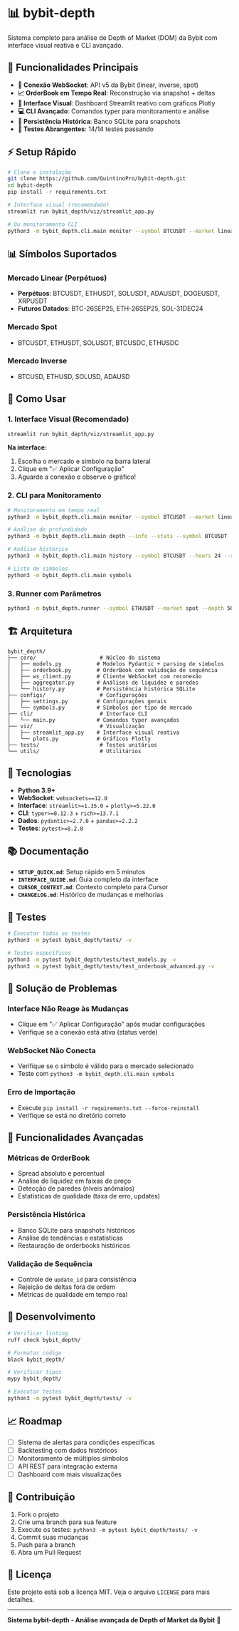 # 📊 bybit-depth

Sistema completo para análise de Depth of Market (DOM) da Bybit com interface visual reativa e CLI avançado.

## 🚀 **Funcionalidades Principais**

- **🔌 Conexão WebSocket**: API v5 da Bybit (linear, inverse, spot)
- **📈 OrderBook em Tempo Real**: Reconstrução via snapshot + deltas
- **🎨 Interface Visual**: Dashboard Streamlit reativo com gráficos Plotly
- **💻 CLI Avançado**: Comandos typer para monitoramento e análise
- **💾 Persistência Histórica**: Banco SQLite para snapshots
- **🧪 Testes Abrangentes**: 14/14 testes passando

## ⚡ **Setup Rápido**

```bash
# Clone e instalação
git clone https://github.com/QuintinoPro/bybit-depth.git
cd bybit-depth
pip install -r requirements.txt

# Interface visual (recomendado)
streamlit run bybit_depth/viz/streamlit_app.py

# Ou monitoramento CLI
python3 -m bybit_depth.cli.main monitor --symbol BTCUSDT --market linear
```

## 📊 **Símbolos Suportados**

### **Mercado Linear (Perpétuos)**
- **Perpétuos**: BTCUSDT, ETHUSDT, SOLUSDT, ADAUSDT, DOGEUSDT, XRPUSDT
- **Futuros Datados**: BTC-26SEP25, ETH-26SEP25, SOL-31DEC24

### **Mercado Spot**
- BTCUSDT, ETHUSDT, SOLUSDT, BTCUSDC, ETHUSDC

### **Mercado Inverse**
- BTCUSD, ETHUSD, SOLUSD, ADAUSD

## 🎯 **Como Usar**

### **1. Interface Visual (Recomendado)**
```bash
streamlit run bybit_depth/viz/streamlit_app.py
```

**Na interface:**
1. Escolha o mercado e símbolo na barra lateral
2. Clique em "✅ Aplicar Configuração"
3. Aguarde a conexão e observe o gráfico!

### **2. CLI para Monitoramento**
```bash
# Monitoramento em tempo real
python3 -m bybit_depth.cli.main monitor --symbol BTCUSDT --market linear

# Análise de profundidade
python3 -m bybit_depth.cli.main depth --info --stats --symbol BTCUSDT

# Análise histórica
python3 -m bybit_depth.cli.main history --symbol BTCUSDT --hours 24 --stats

# Lista de símbolos
python3 -m bybit_depth.cli.main symbols
```

### **3. Runner com Parâmetros**
```bash
python3 -m bybit_depth.runner --symbol ETHUSDT --market spot --depth 50
```

## 🏗️ **Arquitetura**

```
bybit_depth/
├── core/                    # Núcleo do sistema
│   ├── models.py           # Modelos Pydantic + parsing de símbolos
│   ├── orderbook.py        # OrderBook com validação de sequência
│   ├── ws_client.py        # Cliente WebSocket com reconexão
│   ├── aggregator.py       # Análises de liquidez e paredes
│   └── history.py          # Persistência histórica SQLite
├── configs/                 # Configurações
│   ├── settings.py         # Configurações gerais
│   └── symbols.py          # Símbolos por tipo de mercado
├── cli/                     # Interface CLI
│   └── main.py             # Comandos typer avançados
├── viz/                     # Visualização
│   ├── streamlit_app.py    # Interface visual reativa
│   └── plots.py            # Gráficos Plotly
├── tests/                   # Testes unitários
└── utils/                   # Utilitários
```

## 🔧 **Tecnologias**

- **Python 3.9+**
- **WebSocket**: `websockets==12.0`
- **Interface**: `streamlit>=1.35.0` + `plotly>=5.22.0`
- **CLI**: `typer>=0.12.3` + `rich>=13.7.1`
- **Dados**: `pydantic>=2.7.0` + `pandas>=2.2.2`
- **Testes**: `pytest>=8.2.0`

## 📚 **Documentação**

- **`SETUP_QUICK.md`**: Setup rápido em 5 minutos
- **`INTERFACE_GUIDE.md`**: Guia completo da interface
- **`CURSOR_CONTEXT.md`**: Contexto completo para Cursor
- **`CHANGELOG.md`**: Histórico de mudanças e melhorias

## 🧪 **Testes**

```bash
# Executar todos os testes
python3 -m pytest bybit_depth/tests/ -v

# Testes específicos
python3 -m pytest bybit_depth/tests/test_models.py -v
python3 -m pytest bybit_depth/tests/test_orderbook_advanced.py -v
```

## 🚨 **Solução de Problemas**

### **Interface Não Reage às Mudanças**
- Clique em "✅ Aplicar Configuração" após mudar configurações
- Verifique se a conexão está ativa (status verde)

### **WebSocket Não Conecta**
- Verifique se o símbolo é válido para o mercado selecionado
- Teste com `python3 -m bybit_depth.cli.main symbols`

### **Erro de Importação**
- Execute `pip install -r requirements.txt --force-reinstall`
- Verifique se está no diretório correto

## 🎯 **Funcionalidades Avançadas**

### **Métricas de OrderBook**
- Spread absoluto e percentual
- Análise de liquidez em faixas de preço
- Detecção de paredes (níveis anômalos)
- Estatísticas de qualidade (taxa de erro, updates)

### **Persistência Histórica**
- Banco SQLite para snapshots históricos
- Análise de tendências e estatísticas
- Restauração de orderbooks históricos

### **Validação de Sequência**
- Controle de `update_id` para consistência
- Rejeição de deltas fora de ordem
- Métricas de qualidade em tempo real

## 🚀 **Desenvolvimento**

```bash
# Verificar linting
ruff check bybit_depth/

# Formatar código
black bybit_depth/

# Verificar tipos
mypy bybit_depth/

# Executar testes
python3 -m pytest bybit_depth/tests/ -v
```

## 📈 **Roadmap**

- [ ] Sistema de alertas para condições específicas
- [ ] Backtesting com dados históricos
- [ ] Monitoramento de múltiplos símbolos
- [ ] API REST para integração externa
- [ ] Dashboard com mais visualizações

## 🤝 **Contribuição**

1. Fork o projeto
2. Crie uma branch para sua feature
3. Execute os testes: `python3 -m pytest bybit_depth/tests/ -v`
4. Commit suas mudanças
5. Push para a branch
6. Abra um Pull Request

## 📄 **Licença**

Este projeto está sob a licença MIT. Veja o arquivo `LICENSE` para mais detalhes.

---

**Sistema bybit-depth - Análise avançada de Depth of Market da Bybit** 🚀
